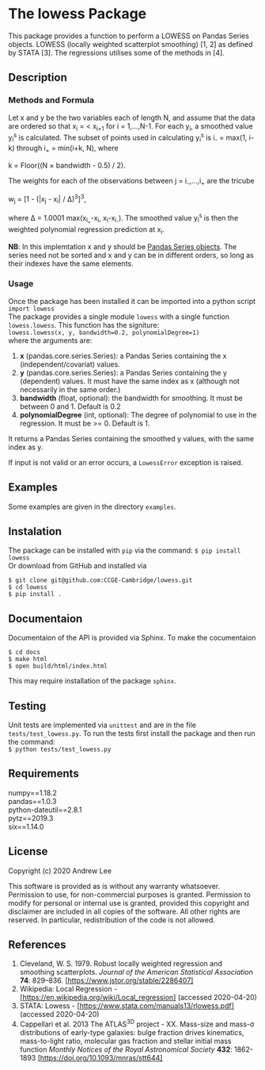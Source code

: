 # The lowess Package
This package provides a function to perform a LOWESS on Pandas Series objects. 
LOWESS (locally weighted scatterplot smoothing) \[1, 2\] as defined by STATA \[3\].
The regressions utilises some of the methods in \[4\].



## Description



### Methods and Formula
Let x and y be the two variables each of length N, and assume that the data are ordered so that x<sub>i</sub> = < x<sub>i+1</sub> for i = 1,...,N-1.
For each y<sub>i</sub>, a smoothed value y<sub>i</sub><sup>s</sup> is calculated.
The subset of points used in calculating y<sub>i</sub><sup>s</sup> is  i<sub>-</sub> = max(1, i-k) through i<sub>+</sub> = min(i+k, N), where  

k = Floor((N × bandwidth - 0.5) / 2).  

The weights for each of the observations between j = i<sub>-</sub>,...,i<sub>+</sub> are the tricube  

w<sub>j</sub> = [1 - (|x<sub>j</sub> - x<sub>i</sub>| / ∆)<sup>3</sup>]<sup>3</sup>,  

where ∆ = 1.0001 max(x<sub>i<sub>+</sub></sub>-x<sub>i</sub>, x<sub>i</sub>-x<sub>i<sub>-</sub></sub>).
The smoothed value y<sub>i</sub><sup>s</sup> is then the weighted polynomial regression prediction at x<sub>i</sub>.

**NB**: In this implemtation x and y should be [Pandas Series objects](https://pandas.pydata.org/pandas-docs/stable/reference/api/pandas.Series.html "Pandas Series").
The series need not be sorted and x and y can be in different orders, so long as their indexes have the same elements. 



### Usage
Once the package has been installed it can be imported into a python script  
`import lowess`  
The package provides a single module `lowess` with a single function `lowess.lowess`.
This function has the signiture:  
`lowess.lowess(x, y, bandwidth=0.2, polynomialDegree=1)`  
where the arguments are:
1. **x** (pandas.core.series.Series): a Pandas Series containing the x (independent/covariat) values.
2. **y** (pandas.core.series.Series): a Pandas Series containing the y (dependent) values. It must have the same index as x (although not necessarily in the same order.)
3. **bandwidth** (float, optional): the bandwidth for smoothing. It must be between 0 and 1. Default is 0.2
4. **polynomialDegree** (int, optional): The degree of polynomial to use in the regression. It must be >= 0. Default is 1.

It returns a Pandas Series containing the smoothed y values, with the same index as y.

If input is not valid or an error occurs, a `LowessError` exception is raised.



## Examples
Some examples are given in the directory `examples`.



## Instalation
The package can be installed with `pip` via the command:
`$ pip install lowess`  
Or download from GitHub and installed via

    $ git clone git@github.com:CCGE-Cambridge/lowess.git
    $ cd lowess
    $ pip install .



## Documentaion
Documentaion of the API is provided via Sphinx.
To make the cocumentaion

    $ cd docs
    $ make html
    $ open build/html/index.html

This may require installation of the package `sphinx`.



## Testing
Unit tests are implemented via `unittest` and are in the file `tests/test_lowess.py`.
To run the tests first install the package and then run the command:  
`$ python tests/test_lowess.py`



## Requirements
numpy==1.18.2  
pandas==1.0.3  
python-dateutil==2.8.1  
pytz==2019.3  
six==1.14.0  



## License
Copyright (c) 2020 Andrew Lee

This software is provided as is without any warranty whatsoever.
Permission to use, for non-commercial purposes is granted.
Permission to modify for personal or internal use is granted,
provided this copyright and disclaimer are included in all
copies of the software. All other rights are reserved.
In particular, redistribution of the code is not allowed.



## References
1. Cleveland, W. S. 1979. Robust locally weighted regression and smoothing scatterplots. *Journal of the American Statistical Association* **74**: 829–836. [https://www.jstor.org/stable/2286407]
2. Wikipedia: Local Regression - [https://en.wikipedia.org/wiki/Local_regression] (accessed 2020-04-20)
3. STATA: Lowess - [https://www.stata.com/manuals13/rlowess.pdf] (accessed 2020-04-20)
4. Cappellari et al. 2013 The ATLAS<sup>3D</sup> project - XX. Mass-size and mass-&sigma; distributions of early-type galaxies: bulge fraction drives kinematics, mass-to-light ratio, molecular gas fraction and stellar initial mass function *Monthly Notices of the Royal Astronomical Society* **432**: 1862-1893 [https://doi.org/10.1093/mnras/stt644]